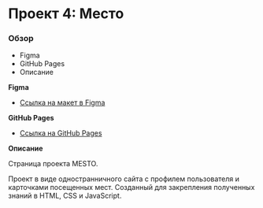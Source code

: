 # Проект 4: Место

### Обзор

* Figma
* GitHub Pages
* Описание

**Figma**

* [Ссылка на макет в Figma](https://www.figma.com/file/StZjf8HnoeLdiXS7dYrLAh/JavaScript.-Sprint-4)

**GitHub Pages**

* [Ссылка на GitHub Pages](https://paulbuny.github.io/mesto/)

**Описание**

Страница проекта MESTO.

Проект в виде одностранничного сайта с профилем пользователя и карточками посещенных мест. Созданный для закрепления полученных знаний в HTML, CSS и JavaScript.